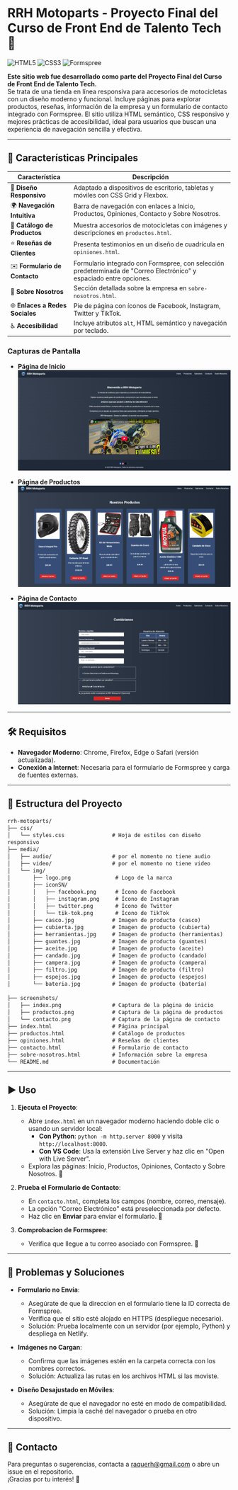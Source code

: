 # RRH Motoparts - Proyecto Final del Curso de Front End de Talento Tech 🚀

![HTML5](https://img.shields.io/badge/HTML5-5-orange) ![CSS3](https://img.shields.io/badge/CSS3-3-blue) ![Formspree](https://img.shields.io/badge/Formspree-4.0-green)

**Este sitio web fue desarrollado como parte del Proyecto Final del Curso de Front End de Talento Tech.**  
Se trata de una tienda en línea responsiva para accesorios de motocicletas con un diseño moderno y funcional. Incluye páginas para explorar productos, reseñas, información de la empresa y un formulario de contacto integrado con Formspree. El sitio utiliza HTML semántico, CSS responsivo y mejores prácticas de accesibilidad, ideal para usuarios que buscan una experiencia de navegación sencilla y efectiva.

---

## 🌟 **Características Principales**

| **Característica**              | **Descripción**                                                                 |
|---------------------------------|---------------------------------------------------------------------------------|
| 🎨 **Diseño Responsivo**        | Adaptado a dispositivos de escritorio, tabletas y móviles con CSS Grid y Flexbox. |
| 🌍 **Navegación Intuitiva**     | Barra de navegación con enlaces a Inicio, Productos, Opiniones, Contacto y Sobre Nosotros. |
| 🛵 **Catálogo de Productos**    | Muestra accesorios de motocicletas con imágenes y descripciones en `productos.html`. |
| ⭐ **Reseñas de Clientes**       | Presenta testimonios en un diseño de cuadrícula en `opiniones.html`.             |
| ✉️ **Formulario de Contacto**   | Formulario integrado con Formspree, con selección predeterminada de "Correo Electrónico" y espaciado entre opciones. |
| 📖 **Sobre Nosotros**           | Sección detallada sobre la empresa en `sobre-nosotros.html`.                     |
| 🌐 **Enlaces a Redes Sociales** | Pie de página con íconos de Facebook, Instagram, Twitter y TikTok.               |
| ♿ **Accesibilidad**             | Incluye atributos `alt`, HTML semántico y navegación por teclado.                |

### **Capturas de Pantalla**
- **Página de Inicio**  
  ![Página de Inicio](screenshots/index.PNG)

- **Página de Productos**  
  ![Página de Productos](screenshots/productos.png)

- **Página de Contacto**  
  ![Página de Contacto](screenshots/contacto.png)


---

## 🛠 **Requisitos**

- **Navegador Moderno**: Chrome, Firefox, Edge o Safari (versión actualizada).
- **Conexión a Internet**: Necesaria para el formulario de Formspree y carga de fuentes externas.

---

## 📂 **Estructura del Proyecto**

```
rrh-motoparts/
├── css/
│   └── styles.css               # Hoja de estilos con diseño responsivo
├── media/
│   ├── audio/                   # por el momento no tiene audio
│   ├── video/                   # por el momento no tiene video
│   └── img/
│       ├── logo.png              # Logo de la marca
│       ├── iconSN/
│       │   ├── facebook.png      # Ícono de Facebook
│       │   ├── instagram.png     # Ícono de Instagram
│       │   ├── twitter.png       # Ícono de Twitter
│       │   └── tik-tok.png       # Ícono de TikTok
│       ├── casco.jpg            # Imagen de producto (casco)
│       ├── cubierta.jpg         # Imagen de producto (cubierta)
│       ├── herramientas.jpg     # Imagen de producto (herramientas)
│       ├── guantes.jpg          # Imagen de producto (guantes)
│       ├── aceite.jpg           # Imagen de producto (aceite)
│       ├── candado.jpg          # Imagen de producto (candado)
│       ├── campera.jpg          # Imagen de producto (campera)
│       ├── filtro.jpg           # Imagen de producto (filtro)
│       ├── espejos.jpg          # Imagen de producto (espejos)
│       └── bateria.jpg          # Imagen de producto (batería)

├── screenshots/
│   ├── index.png                # Captura de la página de inicio
│   ├── productos.png            # Captura de la página de productos
│   └── contacto.png             # Captura de la página de contacto
├── index.html                   # Página principal
├── productos.html               # Catálogo de productos
├── opiniones.html               # Reseñas de clientes
├── contacto.html                # Formulario de contacto
├── sobre-nosotros.html          # Información sobre la empresa
└── README.md                    # Documentación
```

---

## ▶️ Uso
1. **Ejecuta el Proyecto**:
   - Abre `index.html` en un navegador moderno haciendo doble clic o usando un servidor local:
     - **Con Python**: `python -m http.server 8000` y visita `http://localhost:8000`.
     - **Con VS Code**: Usa la extensión Live Server y haz clic en "Open with Live Server".
   - Explora las páginas: Inicio, Productos, Opiniones, Contacto y Sobre Nosotros. 🌟

2. **Prueba el Formulario de Contacto**:
   - En `contacto.html`, completa los campos (nombre, correo, mensaje).
   - La opción "Correo Electrónico" está preseleccionada por defecto.
   - Haz clic en **Enviar** para enviar el formulario. 📧

3. **Comprobacion de Formspree**:
   - Verifica que llegue a tu correo asociado con Formspree. 🔧

---

## 🐛 Problemas y Soluciones

- **Formulario no Envía**:
  - Asegúrate de que la direccion en el formulario tiene la ID correcta de Formspree.
  - Verifica que el sitio esté alojado en HTTPS (despliegue necesario).
  - Solución: Prueba localmente con un servidor (por ejemplo, Python) y despliega en Netlify.

- **Imágenes no Cargan**:
  - Confirma que las imágenes estén en la carpeta correcta con los nombres correctos.
  - Solución: Actualiza las rutas en los archivos HTML si las moviste.

- **Diseño Desajustado en Móviles**:
  - Asegúrate de que el navegador no esté en modo de compatibilidad.
  - Solución: Limpia la caché del navegador o prueba en otro dispositivo.

---

## 📧 Contacto
Para preguntas o sugerencias, contacta a raquerh@gmail.com o abre un issue en el repositorio.  
¡Gracias por tu interés! 🚀